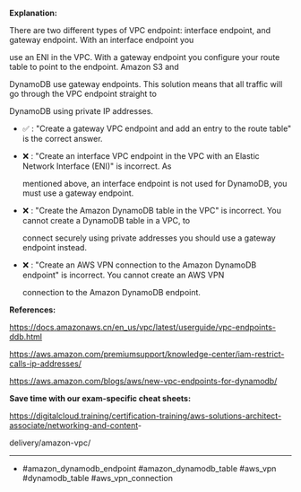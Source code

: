 **Explanation:**

There are two different types of VPC endpoint: interface endpoint, and gateway endpoint. With an interface endpoint you

use an ENI in the VPC. With a gateway endpoint you configure your route table to point to the endpoint. Amazon S3 and

DynamoDB use gateway endpoints. This solution means that all traffic will go through the VPC endpoint straight to

DynamoDB using private IP addresses.

- ✅ :  "Create a gateway VPC endpoint and add an entry to the route table" is the correct answer.

- ❌ :  "Create an interface VPC endpoint in the VPC with an Elastic Network Interface (ENI)" is incorrect. As

  mentioned above, an interface endpoint is not used for DynamoDB, you must use a gateway endpoint.

- ❌ :  "Create the Amazon DynamoDB table in the VPC" is incorrect. You cannot create a DynamoDB table in a VPC, to

  connect securely using private addresses you should use a gateway endpoint instead.

- ❌ :  "Create an AWS VPN connection to the Amazon DynamoDB endpoint" is incorrect. You cannot create an AWS VPN

  connection to the Amazon DynamoDB endpoint.

**References:**

<https://docs.amazonaws.cn/en_us/vpc/latest/userguide/vpc-endpoints-ddb.html>

<https://aws.amazon.com/premiumsupport/knowledge-center/iam-restrict-calls-ip-addresses/>

<https://aws.amazon.com/blogs/aws/new-vpc-endpoints-for-dynamodb/>

**Save time with our exam-specific cheat sheets:**

<https://digitalcloud.training/certification-training/aws-solutions-architect-associate/networking-and-content>-

delivery/amazon-vpc/

----

- #amazon_dynamodb_endpoint #amazon_dynamodb_table #aws_vpn #dynamodb_table #aws_vpn_connection
